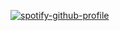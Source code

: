 [![spotify-github-profile](https://spotify-github-profile.vercel.app/api/view?uid=o3sl4o5aiuvzmnb3y37pgyx3l&cover_image=true)](https://github.com/kittinan/spotify-github-profile)
